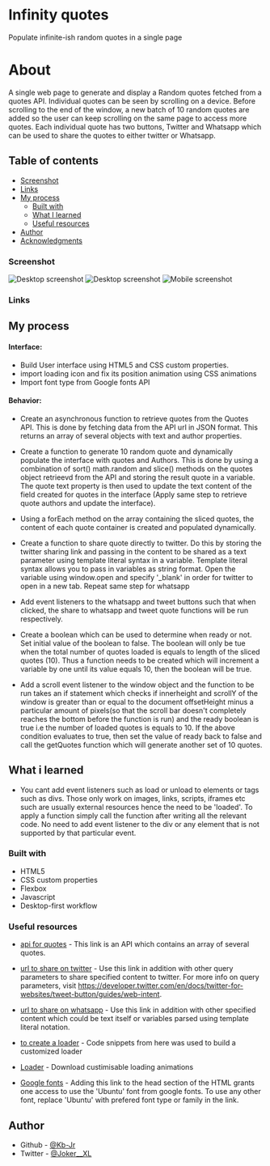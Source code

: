 # Infinity quotes
 Populate infinite-ish random quotes in a single page


# About
A single web page to generate and display a Random quotes fetched from a quotes API. Individual quotes can be seen by scrolling on a device. Before scrolling to the end of the window, a new batch of 10 random quotes are added so the user can keep scrolling on the same page to access more quotes. Each individual quote has two buttons, Twitter and Whatsapp which can be used to share the quotes to either twitter or Whatsapp.

## Table of contents

  - [Screenshot](#screenshot)
  - [Links](#links)
- [My process](#my-process)
  - [Built with](#built-with)
  - [What I learned](#what-i-learned)
  - [Useful resources](#useful-resources)
- [Author](#author)
- [Acknowledgments](#acknowledgments)


### Screenshot

![Desktop screenshot](./screenshots/desktop.png)
![Desktop screenshot](./screenshots/desktop-more-quotes.png)
![Mobile screenshot](./screenshots/mobile.png)


### Links

<!-- - Live Site URL: [Click here](https://kb-jr.github.io/Random-quotes-generator/) -->

## My process

#### Interface:
- Build User interface using HTML5 and CSS custom properties.
- import loading icon and fix its position animation using CSS animations
- Import font type from Google fonts API


#### Behavior:
- Create an asynchronous function to retrieve quotes from the Quotes API. This is done by fetching data from the API url in JSON format. This returns an array of several objects with text and author properties.

- Create a function to generate 10 random quote and dynamically populate the interface with quotes and Authors. This is done by using a combination of sort() math.random and slice() methods on the quotes object retrieevd from the API and storing the result quote in a variable. The quote text property is then used to update the text content of the field created for quotes in the interface (Apply same step to retrieve quote authors and update the interface). 

- Using a forEach method on the array containing the sliced quotes, the content of each quote container is created and populated dynamically. 

- Create a function to share quote directly to twitter. Do this by storing the twitter sharing link and passing in the content to be shared as a text parameter using template literal syntax in a variable. Template literal syntax allows you to pass in variables as string format. Open the variable using window.open and specify '_blank' in order for twitter to open in a new tab. Repeat same step for whatsapp

- Add event listeners to the whatsapp and tweet buttons such that when clicked, the share to whatsapp and tweet quote functions will be run respectively.

- Create a boolean which can be used to determine when ready or not. Set initial value of the boolean to false. The boolean will only be tue when the total number of quotes loaded is equals to length of the sliced quotes (10). Thus a function needs to be created which will increment a variable by one until its value equals 10, then the boolean will be true.

- Add a scroll event listener to the window object and the function to be run takes an if statement which checks if innerheight and scrollY of the window is greater than or equal to the document offsetHeight minus a particular amount of pixels(so that the scroll bar doesn't completely reaches the bottom before the function is run) and the ready boolean is true i.e the number of loaded quotes is equals to 10. If the above condition evaluates to true, then set the value of ready back to false and call the getQuotes function which will generate another set of 10 quotes.


## What i learned
- You cant add event listeners such as load or unload to elements or tags such as divs. Those only work on images, links, scripts, iframes etc such are usually external resources hence the need to be 'loaded'. To apply a function simply call the function after writing all the relevant code. No need to add event listener to the div or any element that is not supported by that particular event.


### Built with

- HTML5 
- CSS custom properties
- Flexbox
- Javascript
- Desktop-first workflow


### Useful resources

- [api for quotes](https://type.fit/api/quotes) - This link is an API which contains an array of several quotes.

- [url to share on twitter](https:twitter.com/intent/tweet) - Use this link in addition with other query parameters to share specified content to twitter. For more info on query parameters, visit https://developer.twitter.com/en/docs/twitter-for-websites/tweet-button/guides/web-intent.

- [url to share on whatsapp](https://whatsapp://send?text=) - Use this link in addition with other specified content which could be text itself or variables parsed using template literal notation.


- [to create a loader](https://www.w3schools.com/howto/howto_css_loader.asp) - Code snippets from here was used to build a customized loader

- [Loader](https://loading.io/) - Download custimisable loading animations 

- [Google fonts](https://fonts.googleapis.com/css?family=Ubuntu) - Adding this link to the head section of the HTML grants one access to use the 'Ubuntu' font from google fonts. To use any other font, replace 'Ubuntu' with prefered font type or family in the link.


## Author

- Github - [@Kb-Jr](https://github.com/Kb-Jr)
- Twitter - [@Joker__XL](https://www.twitter.com/Joker__XL)
